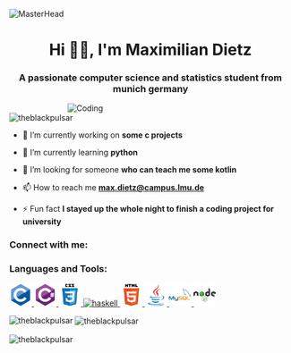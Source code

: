 ![MasterHead](https://user-images.githubusercontent.com/95478989/198955082-6e78ebb5-e1e4-49f9-8d32-6e5af3984dcd.gif)
<h1 align="center">Hi 🖖🏽, I'm Maximilian Dietz</h1>
<h3 align="center">A passionate computer science and statistics student from munich germany</h3>
<img align="right" alt="Coding" width="400" src="https://miro.medium.com/v2/resize:fit:1400/1*wNGxHlTCsH9zU90WDouoDQ.gif">

<p align="left"> <img src="https://komarev.com/ghpvc/?username=theblackpulsar&label=Profile%20views&color=0e75b6&style=flat" alt="theblackpulsar" /> </p>

- 🔭 I’m currently working on **some c projects**

- 🌱 I’m currently learning **python**

- 🤝 I’m looking for someone **who can teach me some kotlin**

- 📫 How to reach me **max.dietz@campus.lmu.de**

- ⚡ Fun fact **I stayed up the whole night to finish a coding project for university**

<h3 align="left">Connect with me:</h3>
<p align="left">
</p>

<h3 align="left">Languages and Tools:</h3>
<p align="left"> <a href="https://www.cprogramming.com/" target="_blank" rel="noreferrer"> <img src="https://raw.githubusercontent.com/devicons/devicon/master/icons/c/c-original.svg" alt="c" width="40" height="40"/> </a> <a href="https://www.w3schools.com/cs/" target="_blank" rel="noreferrer"> <img src="https://raw.githubusercontent.com/devicons/devicon/master/icons/csharp/csharp-original.svg" alt="csharp" width="40" height="40"/> </a> <a href="https://www.w3schools.com/css/" target="_blank" rel="noreferrer"> <img src="https://raw.githubusercontent.com/devicons/devicon/master/icons/css3/css3-original-wordmark.svg" alt="css3" width="40" height="40"/> </a> <a href="https://www.haskell.org/" target="_blank" rel="noreferrer"> <img src="https://upload.wikimedia.org/wikipedia/commons/1/1c/Haskell-Logo.svg" alt="haskell" width="40" height="40"/> </a> <a href="https://www.w3.org/html/" target="_blank" rel="noreferrer"> <img src="https://raw.githubusercontent.com/devicons/devicon/master/icons/html5/html5-original-wordmark.svg" alt="html5" width="40" height="40"/> </a> <a href="https://www.java.com" target="_blank" rel="noreferrer"> <img src="https://raw.githubusercontent.com/devicons/devicon/master/icons/java/java-original.svg" alt="java" width="40" height="40"/> </a> <a href="https://www.mysql.com/" target="_blank" rel="noreferrer"> <img src="https://raw.githubusercontent.com/devicons/devicon/master/icons/mysql/mysql-original-wordmark.svg" alt="mysql" width="40" height="40"/> </a> <a href="https://nodejs.org" target="_blank" rel="noreferrer"> <img src="https://raw.githubusercontent.com/devicons/devicon/master/icons/nodejs/nodejs-original-wordmark.svg" alt="nodejs" width="40" height="40"/> </a> </p>

<p><img align="left" src="https://github-readme-stats.vercel.app/api/top-langs?username=theblackpulsar&show_icons=true&locale=en&layout=compact" alt="theblackpulsar" /></p>

<p>&nbsp;<img align="center" src="https://github-readme-stats.vercel.app/api?username=theblackpulsar&show_icons=true&locale=en" alt="theblackpulsar" /></p>

<p><img align="center" src="https://github-readme-streak-stats.herokuapp.com/?user=theblackpulsar&" alt="theblackpulsar" /></p>

